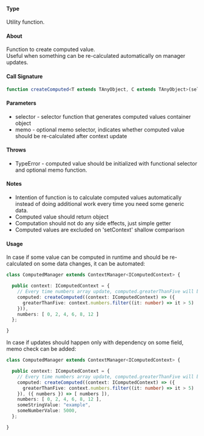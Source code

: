 #### Type
Utility function.

#### About
Function to create computed value. <br/>
Useful when something can be re-calculated automatically on manager updates.

#### Call Signature
```typescript
function createComputed<T extends TAnyObject, C extends TAnyObject>(selector: (context: C) => T, memo?: (context: C) => Array<any>): TComputed<T, C>;
```

#### Parameters
- selector - selector function that generates computed values container object
- memo - optional memo selector, indicates whether computed value should be re-calculated after context update

#### Throws
- TypeError - computed value should be initialized with functional selector and optional memo function.

#### Notes
- Intention of function is to calculate computed values automatically instead of doing additional work every time you need some generic data.
- Computed value should return object
- Computation should not do any side effects, just simple getter
- Computed values are excluded on 'setContext' shallow comparison

#### Usage
In case if some value can be computed in runtime and should be re-calculated on some data changes, it can be automated: <br/>

```typescript
class ComputedManager extends ContextManager<IComputedContext> {

  public context: IComputedContext = {
    // Every time numbers array update, computed.greaterThanFive will be updated accordingly.
    computed: createComputed((context: IComputedContext) => ({
      greaterThanFive: context.numbers.filter((it: number) => it > 5)
    })),
    numbers: [ 0, 2, 4, 6, 8, 12 ]
  };

}
```
In case if updates should happen only with dependency on some field, memo check can be added:
```typescript
class ComputedManager extends ContextManager<IComputedContext> {

  public context: IComputedContext = {
    // Every time numbers array update, computed.greaterThanFive will be updated accordingly.
    computed: createComputed((context: IComputedContext) => ({
      greaterThanFive: context.numbers.filter((it: number) => it > 5)
    }), ({ numbers }) => [ numbers ]),
    numbers: [ 0, 2, 4, 6, 8, 12 ],
    someStringValue: "example",
    someNumberValue: 5000,
  };

}
```
